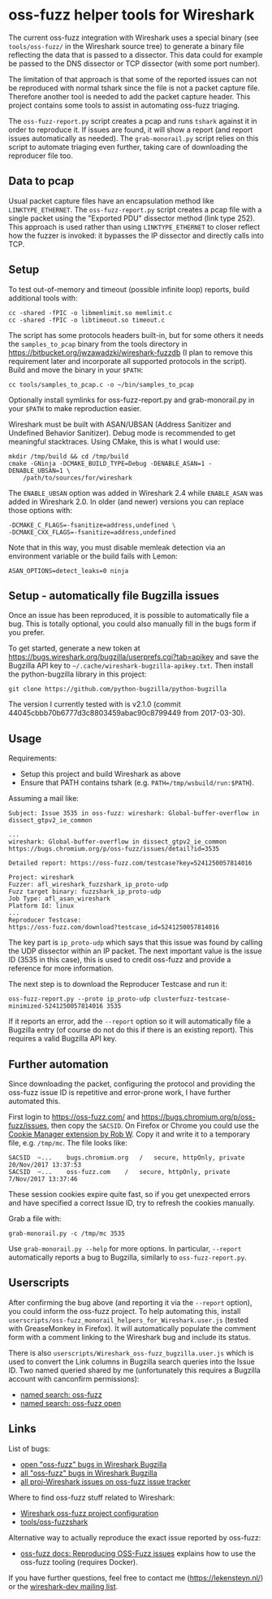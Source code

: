 # oss-fuzz helper tools for Wireshark
The current oss-fuzz integration with Wireshark uses a special binary
(see `tools/oss-fuzz/` in the Wireshark source tree) to generate a binary file
reflecting the data that is passed to a dissector. This data could for example
be passed to the DNS dissector or TCP dissector (with some port number).

The limitation of that approach is that some of the reported issues can not be
reproduced with normal tshark since the file is not a packet capture file.
Therefore another tool is needed to add the packet capture header. This
project contains some tools to assist in automating oss-fuzz triaging.

The `oss-fuzz-report.py` script creates a pcap and runs `tshark` against it in
order to reproduce it. If issues are found, it will show a report (and report
issues automatically as needed). The `grab-monorail.py` script relies on this
script to automate triaging even further, taking care of downloading the
reproducer file too.

## Data to pcap
Usual packet capture files have an encapsulation method like
`LINKTYPE_ETHERNET`. The `oss-fuzz-report.py` script creates a pcap file with a
single packet using the "Exported PDU" dissector method (link type 252). This
approach is used rather than using `LINKTYPE_ETHERNET` to closer reflect how the
fuzzer is invoked: it bypasses the IP dissector and directly calls into TCP.

## Setup
To test out-of-memory and timeout (possible infinite loop) reports, build
additional tools with:

    cc -shared -fPIC -o libmemlimit.so memlimit.c
    cc -shared -fPIC -o libtimeout.so timeout.c

The script has some protocols headers built-in, but for some others it needs the
`samples_to_pcap` binary from the tools directory in
https://bitbucket.org/jwzawadzki/wireshark-fuzzdb (I plan to remove this
requirement later and incorporate all supported protocols in the script). Build
and move the binary in your `$PATH`:

    cc tools/samples_to_pcap.c -o ~/bin/samples_to_pcap

Optionally install symlinks for oss-fuzz-report.py and grab-monorail.py in your
`$PATH` to make reproduction easier.

Wireshark must be built with ASAN/UBSAN (Address Sanitizer and Undefined
Behavior Sanitizer). Debug mode is recommended to get meaningful stacktraces.
Using CMake, this is what I would use:

    mkdir /tmp/build && cd /tmp/build
    cmake -GNinja -DCMAKE_BUILD_TYPE=Debug -DENABLE_ASAN=1 -DENABLE_UBSAN=1 \
        /path/to/sources/for/wireshark

The `ENABLE_UBSAN` option was added in Wireshark 2.4 while `ENABLE_ASAN` was
added in Wireshark 2.0. In older (and newer) versions you can replace those
options with:

    -DCMAKE_C_FLAGS=-fsanitize=address,undefined \
    -DCMAKE_CXX_FLAGS=-fsanitize=address,undefined

Note that in this way, you must disable memleak detection via an environment
variable or the build fails with Lemon:

    ASAN_OPTIONS=detect_leaks=0 ninja

## Setup - automatically file Bugzilla issues
Once an issue has been reproduced, it is possible to automatically file a bug.
This is totally optional, you could also manually fill in the bugs form if you
prefer.

To get started, generate a new token at
https://bugs.wireshark.org/bugzilla/userprefs.cgi?tab=apikey and save the
Bugzilla API key to `~/.cache/wireshark-bugzilla-apikey.txt`. Then install the
python-bugzilla library in this project:

    git clone https://github.com/python-bugzilla/python-bugzilla

The version I currently tested with is v2.1.0 (commit
44045cbbb70b6777d3c8803459abac90c8799449 from 2017-03-30).

## Usage
Requirements:

 - Setup this project and build Wireshark as above
 - Ensure that PATH contains tshark (e.g. `PATH=/tmp/wsbuild/run:$PATH`).

Assuming a mail like:

    Subject: Issue 3535 in oss-fuzz: wireshark: Global-buffer-overflow in dissect_gtpv2_ie_common

    ...
    wireshark: Global-buffer-overflow in dissect_gtpv2_ie_common
    https://bugs.chromium.org/p/oss-fuzz/issues/detail?id=3535

    Detailed report: https://oss-fuzz.com/testcase?key=5241250057814016

    Project: wireshark
    Fuzzer: afl_wireshark_fuzzshark_ip_proto-udp
    Fuzz target binary: fuzzshark_ip_proto-udp
    Job Type: afl_asan_wireshark
    Platform Id: linux
    ...
    Reproducer Testcase:
    https://oss-fuzz.com/download?testcase_id=5241250057814016

The key part is `ip_proto-udp` which says that this issue was found by calling
the UDP dissector within an IP packet. The next important value is the issue ID
(3535 in this case), this is used to credit oss-fuzz and provide a reference for
more information.

The next step is to download the Reproducer Testcase and run it:

    oss-fuzz-report.py --proto ip_proto-udp clusterfuzz-testcase-minimized-5241250057814016 3535

If it reports an error, add the `--report` option so it will automatically file
a Bugzilla entry (of course do not do this if there is an existing report). This
requires a valid Bugzilla API key.

## Further automation
Since downloading the packet, configuring the protocol and providing the
oss-fuzz issue ID is repetitive and error-prone work, I have further automated
this.

First login to https://oss-fuzz.com/ and
https://bugs.chromium.org/p/oss-fuzz/issues, then copy the `SACSID`. On Firefox
or Chrome you could use the [Cookie Manager extension by Rob W][cookieext].
Copy it and write it to a temporary file, e.g. `/tmp/mc`. The file looks like:

    SACSID	~...	bugs.chromium.org	/	secure, httpOnly, private	20/Nov/2017 13:37:53
    SACSID	~...	oss-fuzz.com	/	secure, httpOnly, private	7/Nov/2017 13:37:46

These session cookies expire quite fast, so if you get unexpected errors and
have specified a correct Issue ID, try to refresh the cookies manually.

Grab a file with:

    grab-monorail.py -c /tmp/mc 3535

Use `grab-monorail.py --help` for more options. In particular, `--report`
automatically reports a bug to Bugzilla, similarly to `oss-fuzz-report.py`.

## Userscripts
After confirming the bug above (and reporting it via the `--report` option), you
could inform the oss-fuzz project. To help automating this, install
`userscripts/oss-fuzz_monorail_helpers_for_Wireshark.user.js` (tested with
GreaseMonkey in Firefox). It will automatically populate the comment form with a
comment linking to the Wireshark bug and include its status.

There is also `userscripts/Wireshark_oss-fuzz_bugzilla.user.js` which is used to
convert the Link columns in Bugzilla search queries into the Issue ID. Two named
queried shared by me (unfortunately this requires a Bugzilla account with
canconfirm permissions):

 - [named search: oss-fuzz][ws-openbugs]
 - [named search: oss-fuzz open][ws-allbugs]

## Links
List of bugs:

 - [open "oss-fuzz" bugs in Wireshark Bugzilla][openbugs]
 - [all "oss-fuzz" bugs in Wireshark Bugzilla][allbugs]
 - [all proj-Wireshark issues on oss-fuzz issue tracker][crbugs]

Where to find oss-fuzz stuff related to Wireshark:

 - [Wireshark oss-fuzz project configuration][oss-fuzz-gh]
 - [tools/oss-fuzzshark][ws-fuzzshark]

Alternative way to actually reproduce the exact issue reported by oss-fuzz:

 - [oss-fuzz docs: Reproducing OSS-Fuzz issues][reproducing] explains how to
   use the oss-fuzz tooling (requires Docker).

If you have further questions, feel free to contact me (https://lekensteyn.nl/)
or the [wireshark-dev mailing list][dev-list].


 [ws-openbugs]: https://bugs.wireshark.org/bugzilla/buglist.cgi?cmdtype=dorem&remaction=run&namedcmd=oss-fuzz&sharer_id=5558
 [ws-allbugs]: https://bugs.wireshark.org/bugzilla/buglist.cgi?cmdtype=dorem&remaction=run&namedcmd=oss-fuzz%20open&sharer_id=5558
 [cookieext]: https://github.com/Rob--W/cookie-manager
 [openbugs]: https://bugs.wireshark.org/bugzilla/buglist.cgi?f1=short_desc&o1=casesubstring&v1=%5Boss-fuzz%5D&bug_status=__open__
 [crbugs]: https://bugs.chromium.org/p/oss-fuzz/issues/list?can=1&q=proj:Wireshark&colspec=ID+Modified+Type+Status+Summary
 [allbugs]: https://bugs.wireshark.org/bugzilla/buglist.cgi?f1=short_desc&o1=casesubstring&v1=%5Boss-fuzz%5D
 [oss-fuzz-gh]: https://github.com/google/oss-fuzz/tree/master/projects/wireshark
 [ws-fuzzshark]: https://github.com/wireshark/wireshark/tree/master/tools/oss-fuzzshark
 [reproducing]: https://github.com/google/oss-fuzz/blob/master/docs/reproducing.md
 [dev-list]: https://www.wireshark.org/mailman/listinfo/wireshark-dev
